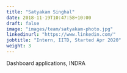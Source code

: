 ```yaml
---
title: "Satyakam Singhal"
date: 2018-11-19T10:47:58+10:00
draft: false
image: "images/team/satyakam-photo.jpg"
linkedinurl: "https://www.linkedin.com/"
jobtitle: "Intern, IITD, Started Apr 2020"
weight: 3
---
```


Dashboard applications, INDRA 
